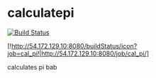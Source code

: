 # calculatepi

[![Build Status](http://54.172.129.10:8080/buildStatus/icon?job=cal_pi)](http://54.172.129.10:8080/job/cal_pi/)

[!http://54.172.129.10:8080/buildStatus/icon?job=cal_pi!|http://54.172.129.10:8080/job/cal_pi/]

calculates pi bab
